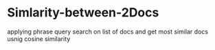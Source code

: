 # Simlarity-between-2Docs

applying phrase query search on list of docs and get most similar docs usnig cosine similarity 
